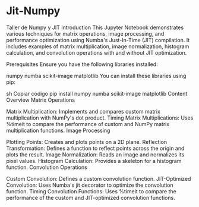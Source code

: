 # Jit-Numpy
Taller de Numpy y JIT
Introduction
This Jupyter Notebook demonstrates various techniques for matrix operations, image processing, and performance optimization using Numba's Just-In-Time (JIT) compilation. It includes examples of matrix multiplication, image normalization, histogram calculation, and convolution operations with and without JIT optimization.

Prerequisites
Ensure you have the following libraries installed:

numpy
numba
scikit-image
matplotlib
You can install these libraries using pip:

sh
Copiar código
pip install numpy numba scikit-image matplotlib
Content Overview
Matrix Operations

Matrix Multiplication: Implements and compares custom matrix multiplication with NumPy's dot product.
Timing Matrix Multiplications: Uses %timeit to compare the performance of custom and NumPy matrix multiplication functions.
Image Processing

Plotting Points: Creates and plots points on a 2D plane.
Reflection Transformation: Defines a function to reflect points across the origin and plots the result.
Image Normalization: Reads an image and normalizes its pixel values.
Histogram Calculation: Provides a skeleton for a histogram function.
Convolution Operations

Custom Convolution: Defines a custom convolution function.
JIT-Optimized Convolution: Uses Numba's jit decorator to optimize the convolution function.
Timing Convolution Functions: Uses %timeit to compare the performance of the custom and JIT-optimized convolution functions.
